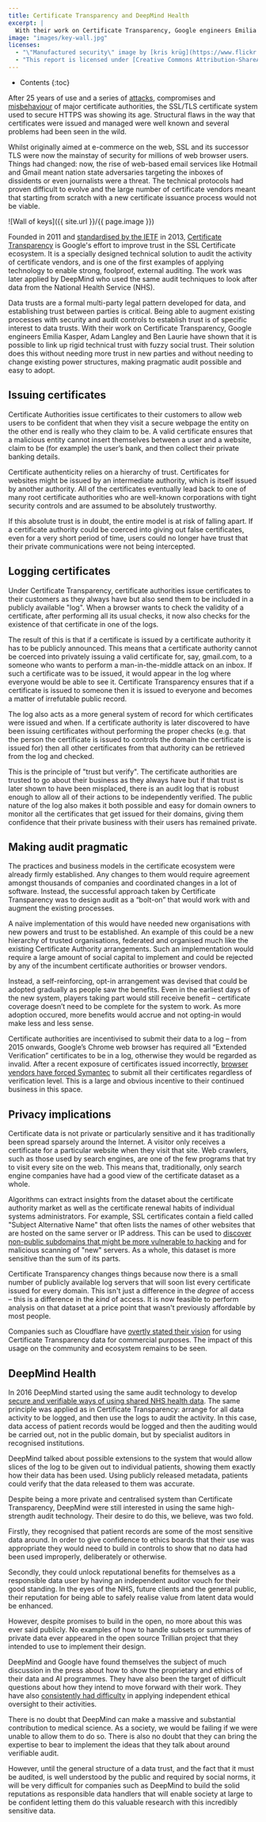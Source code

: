 ```yaml
---
title: Certificate Transparency and DeepMind Health
excerpt: |
  With their work on Certificate Transparency, Google engineers Emilia Kasper, Adam Langley and Ben Laurie have shown that it is possible to link up rigid technical trust with fuzzy social trust. Their solution does this without needing more trust in new parties and without needing to change existing power structures, making pragmatic audit possible and easy to adopt.
image: "images/key-wall.jpg"
licenses:
  - "\"Manufactured security\" image by [kris krüg](https://www.flickr.com/photos/kk) used under [CC-BY-SA 2.0](https://creativecommons.org/licenses/by-sa/2.0)."
  - "This report is licensed under [Creative Commons Attribution-ShareAlike 4.0 International](https://creativecommons.org/licenses/by-sa/4.0/)."
---
```

* Contents
{:toc}

After 25 years of use and a series of [attacks](https://threatpost.com/final-report-diginotar-hack-shows-total-compromise-ca-servers-103112/77170/), compromises and [misbehaviour](https://security.googleblog.com/2016/10/distrusting-wosign-and-startcom.html) of major certificate authorities, the SSL/TLS certificate system used to secure HTTPS was showing its age. Structural flaws in the way that certificates were issued and managed were well known and several problems had been seen in the wild.

Whilst originally aimed at e-commerce on the web, SSL and its successor TLS were now the mainstay of security for millions of web browser users. Things had changed: now, the rise of web-based email services like Hotmail and Gmail meant nation state adversaries targeting the inboxes of dissidents or even journalists were a threat. The technical protocols had proven difficult to evolve and the large number of certificate vendors meant that starting from scratch with a new certificate issuance process would not be viable.

![Wall of keys]({{ site.url }}/{{ page.image }})

Founded in 2011 and [standardised by the IETF](https://tools.ietf.org/html/rfc6962) in 2013, [Certificate Transparency](https://www.certificate-transparency.org/) is Google's effort to improve trust in the SSL Certificate ecosystem. It is a specially designed technical solution to audit the activity of certificate vendors, and is one of the first examples of applying technology to enable strong, foolproof, external auditing. The work was later applied by DeepMind who used the same audit techniques to look after data from the National Health Service (NHS).

Data trusts are a formal multi-party legal pattern developed for data, and establishing trust between parties is critical. Being able to augment existing processes with security and audit controls to establish trust is of specific interest to data trusts. With their work on Certificate Transparency, Google engineers Emilia Kasper, Adam Langley and Ben Laurie have shown that it is possible to link up rigid technical trust with fuzzy social trust. Their solution does this without needing more trust in new parties and without needing to change existing power structures, making pragmatic audit possible and easy to adopt.

## Issuing certificates

Certificate Authorities issue certificates to their customers to allow web users to be confident that when they visit a secure webpage the entity on the other end is really who they claim to be. A valid certificate ensures that a malicious entity cannot insert themselves between a user and a website, claim to be (for example) the user’s bank, and then collect their private banking details.

Certificate authenticity relies on a hierarchy of trust. Certificates for websites might be issued by an intermediate authority, which is itself issued by another authority. All of the certificates eventually lead back to one of many root certificate authorities who are well-known corporations with tight security controls and are assumed to be absolutely trustworthy.

If this absolute trust is in doubt, the entire model is at risk of falling apart. If a certificate authority could be coerced into giving out false certificates, even for a very short period of time, users could no longer have trust that their private communications were not being intercepted.

## Logging certificates

Under Certificate Transparency, certificate authorities issue certificates to their customers as they always have but also send them to be included in a publicly available "log". When a browser wants to check the validity of a certificate, after performing all its usual checks, it now also checks for the existence of that certificate in one of the logs.

The result of this is that if a certificate is issued by a certificate authority it has to be publicly announced. This means that a certificate authority cannot be coerced into privately issuing a valid certificate for, say, gmail.com, to a someone who wants to perform a man-in-the-middle attack on an inbox. If such a certificate was to be issued, it would appear in the log where everyone would be able to see it. Certificate Transparency ensures that if a certificate is issued to someone then it is issued to everyone and becomes a matter of irrefutable public record.

The log also acts as a more general system of record for which certificates were issued and when. If a certificate authority is later discovered to have been issuing certificates without performing the proper checks (e.g. that the person the certificate is issued to controls the domain the certificate is issued for) then all other certificates from that authority can be retrieved from the log and checked.

This is the principle of "trust but verify". The certificate authorities are trusted to go about their business as they always have but if that trust is later shown to have been misplaced, there is an audit log that is robust enough to allow all of their actions to be independently verified. The public nature of the log also makes it both possible and easy for domain owners to monitor all the certificates that get issued for their domains, giving them confidence that their private business with their users has remained private.

## Making audit pragmatic

The practices and business models in the certificate ecosystem were already firmly established. Any changes to them would require agreement amongst thousands of companies and coordinated changes in a lot of software. Instead, the successful approach taken by Certificate Transparency was to design audit as a “bolt-on” that would work with and augment the existing processes.

A naïve implementation of this would have needed new organisations with new powers and trust to be established. An example of this could be a new hierarchy of trusted organisations, federated and organised much like the existing Certificate Authority arrangements. Such an implementation would require a large amount of social capital to implement and could be rejected by any of the incumbent certificate authorities or browser vendors.

Instead, a self-reinforcing, opt-in arrangement was devised that could be adopted gradually as people saw the benefits. Even in the earliest days of the new system, players taking part would still receive benefit – certificate coverage doesn’t need to be complete for the system to work. As more adoption occured, more benefits would accrue and not opting-in would make less and less sense.

Certificate authorities are incentivised to submit their data to a log – from 2015 onwards, Google’s Chrome web browser has required all “Extended Verification” certificates to be in a log, otherwise they would be regarded as invalid. After a recent exposure of certificates issued incorrectly, [browser vendors have forced Symantec](https://www.bankinfosecurity.com/google-outlines-plan-to-reject-symantecs-digital-certificates-a-9795) to submit all their certificates regardless of verification level. This is a large and obvious incentive to their continued business in this space.

## Privacy implications

Certificate data is not private or particularly sensitive and it has traditionally been spread sparsely around the Internet. A visitor only receives a certificate for a particular website when they visit that site. Web crawlers, such as those used by search engines, are one of the few programs that try to visit every site on the web. This means that, traditionally, only search engine companies have had a good view of the certificate dataset as a whole.

Algorithms can extract insights from the dataset about the certificate authority market as well as the certificate renewal habits of individual systems administrators. For example, SSL certificates contain a field called "Subject Alternative Name" that often lists the names of other websites that are hosted on the same server or IP address. This can be used to [discover non-public subdomains that might be more vulnerable to hacking](https://arxiv.org/pdf/1809.08325) and for malicious scanning of "new" servers. As a whole, this dataset is more sensitive than the sum of its parts.

Certificate Transparency changes things because now there is a small number of publicly available log servers that will soon list every certificate issued for every domain. This isn't just a difference in the *degree* of access – this is a difference in the *kind* of access. It is now feasible to perform analysis on that dataset at a price point that wasn't previously affordable by most people.

Companies such as Cloudflare have [overtly stated their vision](https://ct.cloudflare.com/about) for using Certificate Transparency data for commercial purposes. The impact of this usage on the community and ecosystem remains to be seen.

## DeepMind Health

In 2016 DeepMind started using the same audit technology to develop [secure and verifiable ways of using shared NHS health data](https://deepmind.com/blog/trust-confidence-verifiable-data-audit/). The same principle was applied as in Certificate Transparency: arrange for all data activity to be logged, and then use the logs to audit the activity. In this case, data access of patient records would be logged and then the auditing would be carried out, not in the public domain, but by specialist auditors in recognised institutions.

DeepMind talked about possible extensions to the system that would allow slices of the log to be given out to individual patients, showing them exactly how their data has been used. Using publicly released metadata, patients could verify that the data released to them was accurate.

Despite being a more private and centralised system than Certificate Transparency, DeepMind were still interested in using the same high-strength audit technology. Their desire to do this, we believe, was two fold.

Firstly, they recognised that patient records are some of the most sensitive data around. In order to give confidence to ethics boards that their use was appropriate they would need to build in controls to show that no data had been used improperly, deliberately or otherwise.

Secondly, they could unlock reputational benefits for themselves as a responsible data user by having an independent auditor vouch for their good standing. In the eyes of the NHS, future clients and the general public, their reputation for being able to safely realise value from latent data would be enhanced.

However, despite promises to build in the open, no more about this was ever said publicly. No examples of how to handle subsets or summaries of private data ever appeared in the open source Trillian project that they intended to use to implement their design.

DeepMind and Google have found themselves the subject of much discussion in the press about how to show the proprietary and ethics of their data and AI programmes. They have also been the target of difficult questions about how they intend to move forward with their work. They have also [consistently had difficulty](https://www.theverge.com/2019/4/4/18296113/google-ai-ethics-board-ends-controversy-kay-coles-james-heritage-foundation) in applying independent ethical oversight to their activities.

There is no doubt that DeepMind can make a massive and substantial contribution to medical science. As a society, we would be failing if we were unable to allow them to do so. There is also no doubt that they can bring the expertise to bear to implement the ideas that they talk about around verifiable audit.

However, until the general structure of a data trust, and the fact that it must be audited, is well understood by the public and required by social norms, it will be very difficult for companies such as DeepMind to build the solid reputations as responsible data handlers that will enable society at large to be confident letting them do this valuable research with this incredibly sensitive data.

